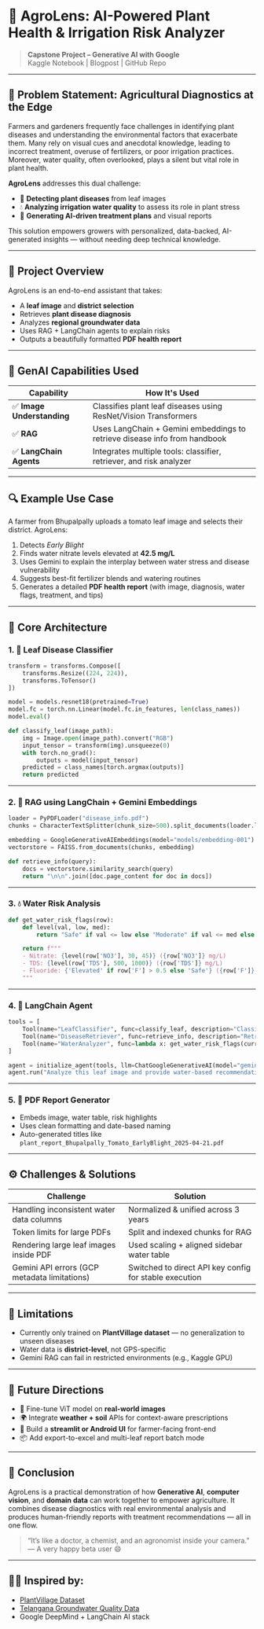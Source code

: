 # 🌿 AgroLens: AI-Powered Plant Health & Irrigation Risk Analyzer

> **Capstone Project – Generative AI with Google**  
> Kaggle Notebook | Blogpost | GitHub Repo

---

## 🌾 Problem Statement: Agricultural Diagnostics at the Edge

Farmers and gardeners frequently face challenges in identifying plant diseases and understanding the environmental factors that exacerbate them. Many rely on visual cues and anecdotal knowledge, leading to incorrect treatment, overuse of fertilizers, or poor irrigation practices. Moreover, water quality, often overlooked, plays a silent but vital role in plant health.

**AgroLens** addresses this dual challenge:  
- 📸 **Detecting plant diseases** from leaf images  
- 💧 **Analyzing irrigation water quality** to assess its role in plant stress  
- 🧾 **Generating AI-driven treatment plans** and visual reports

This solution empowers growers with personalized, data-backed, AI-generated insights — without needing deep technical knowledge.

---

## 🚀 Project Overview

AgroLens is an end-to-end assistant that takes:
- A **leaf image** and **district selection**
- Retrieves **plant disease diagnosis**
- Analyzes **regional groundwater data**
- Uses RAG + LangChain agents to explain risks
- Outputs a beautifully formatted **PDF health report**

---

## 🤖 GenAI Capabilities Used

| Capability                  | How It's Used                                                                 |
|----------------------------|-------------------------------------------------------------------------------|
| ✅ **Image Understanding** | Classifies plant leaf diseases using ResNet/Vision Transformers               |
| ✅ **RAG**                 | Uses LangChain + Gemini embeddings to retrieve disease info from handbook     |
| ✅ **LangChain Agents**     | Integrates multiple tools: classifier, retriever, and risk analyzer           |

---

## 🔍 Example Use Case

A farmer from Bhupalpally uploads a tomato leaf image and selects their district. AgroLens:

1. Detects *Early Blight*
2. Finds water nitrate levels elevated at **42.5 mg/L**
3. Uses Gemini to explain the interplay between water stress and disease vulnerability
4. Suggests best-fit fertilizer blends and watering routines
5. Generates a detailed **PDF health report** (with image, diagnosis, water flags, treatment, and tips)

---

## 🧬 Core Architecture

### 1. 🧠 Leaf Disease Classifier
```python
transform = transforms.Compose([
    transforms.Resize((224, 224)),
    transforms.ToTensor()
])

model = models.resnet18(pretrained=True)
model.fc = torch.nn.Linear(model.fc.in_features, len(class_names))
model.eval()

def classify_leaf(image_path):
    img = Image.open(image_path).convert("RGB")
    input_tensor = transform(img).unsqueeze(0)
    with torch.no_grad():
        outputs = model(input_tensor)
    predicted = class_names[torch.argmax(outputs)]
    return predicted
```

---

### 2. 📄 RAG using LangChain + Gemini Embeddings
```python
loader = PyPDFLoader("disease_info.pdf")
chunks = CharacterTextSplitter(chunk_size=500).split_documents(loader.load())

embedding = GoogleGenerativeAIEmbeddings(model="models/embedding-001")
vectorstore = FAISS.from_documents(chunks, embedding)

def retrieve_info(query):
    docs = vectorstore.similarity_search(query)
    return "\n\n".join([doc.page_content for doc in docs])
```

---

### 3. 💧 Water Risk Analysis
```python
def get_water_risk_flags(row):
    def level(val, low, med):
        return "Safe" if val <= low else "Moderate" if val <= med else "High"

    return f"""
    - Nitrate: {level(row['NO3'], 30, 45)} ({row['NO3']} mg/L)
    - TDS: {level(row['TDS'], 500, 1000)} ({row['TDS']} mg/L)
    - Fluoride: {'Elevated' if row['F'] > 0.5 else 'Safe'} ({row['F']} mg/L)
    """
```

---

### 4. 🧰 LangChain Agent
```python
tools = [
    Tool(name="LeafClassifier", func=classify_leaf, description="Classifies a plant leaf image"),
    Tool(name="DiseaseRetriever", func=retrieve_info, description="Retrieves info about a plant disease"),
    Tool(name="WaterAnalyzer", func=lambda x: get_water_risk_flags(current_row), description="Flags water risks")
]

agent = initialize_agent(tools, llm=ChatGoogleGenerativeAI(model="gemini-pro"))
agent.run("Analyze this leaf image and provide water-based recommendations.")
```

---

### 5. 📄 PDF Report Generator
- Embeds image, water table, risk highlights
- Uses clean formatting and date-based naming
- Auto-generated titles like `plant_report_Bhupalpally_Tomato_EarlyBlight_2025-04-21.pdf`

---

## ⚙️ Challenges & Solutions

| Challenge                                      | Solution                                                             |
|-----------------------------------------------|----------------------------------------------------------------------|
| Handling inconsistent water data columns       | Normalized & unified across 3 years                                  |
| Token limits for large PDFs                    | Split and indexed chunks for RAG                                     |
| Rendering large leaf images inside PDF         | Used scaling + aligned sidebar water table                           |
| Gemini API errors (GCP metadata limitations)   | Switched to direct API key config for stable execution               |

---

## 🚫 Limitations

- Currently only trained on **PlantVillage dataset** — no generalization to unseen diseases
- Water data is **district-level**, not GPS-specific
- Gemini RAG can fail in restricted environments (e.g., Kaggle GPU)

---

## 🔮 Future Directions

- 🎯 Fine-tune ViT model on **real-world images**
- 🌍 Integrate **weather + soil** APIs for context-aware prescriptions
- 📱 Build a **streamlit or Android UI** for farmer-facing front-end
- 📦 Add export-to-excel and multi-leaf report batch mode

---

## 📝 Conclusion

AgroLens is a practical demonstration of how **Generative AI**, **computer vision**, and **domain data** can work together to empower agriculture. It combines disease diagnostics with real environmental analysis and produces human-friendly reports with treatment recommendations — all in one flow.

> “It’s like a doctor, a chemist, and an agronomist inside your camera.”  
> — A very happy beta user 😄

---

## 👨‍🌾 Inspired by:
- [PlantVillage Dataset](https://www.kaggle.com/datasets/arjuntejaswi/plant-village)
- [Telangana Groundwater Quality Data](https://www.kaggle.com/datasets/sivapriyagarladinne/telangana-post-monsoon-ground-water-quality-data)
- Google DeepMind + LangChain AI stack
```

